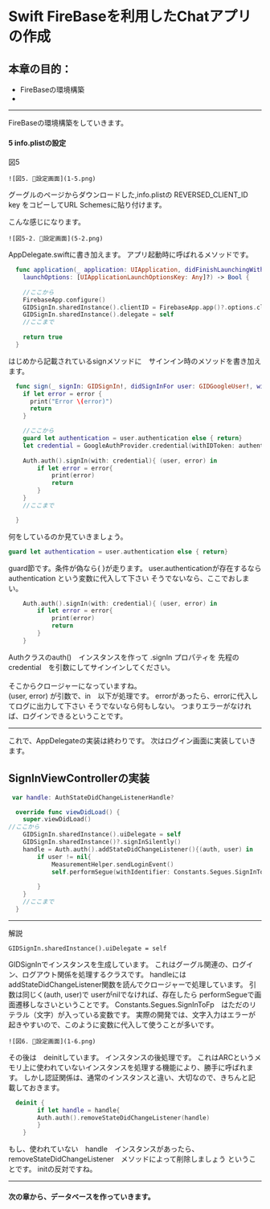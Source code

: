# Swift FireBaseを利用したChatアプリの作成

## 本章の目的：

- FireBaseの環境構築
- 

***
FireBaseの環境構築をしていきます。

#### 5 info.plistの設定
図5

```
![図5. 設定画面](1-5.png)

```
グーグルのページからダウンロードした,info.plistの
REVERSED_CLIENT_ID key
をコピーしてURL Schemesに貼り付けます。

こんな感じになります。

```
![図5-2. 設定画面](5-2.png)

```
 
  AppDelegate.swiftに書き加えます。
  アプリ起動時に呼ばれるメソッドです。

```swift
  func application(_ application: UIApplication, didFinishLaunchingWithOptions
    launchOptions: [UIApplicationLaunchOptionsKey: Any]?) -> Bool {
    
    //ここから
    FirebaseApp.configure()
    GIDSignIn.sharedInstance().clientID = FirebaseApp.app()?.options.clientID
    GIDSignIn.sharedInstance().delegate = self
    //ここまで
    
    return true
  }
```

はじめから記載されているsignメソッドに　サインイン時のメソッドを書き加えます。

```swift
  func sign(_ signIn: GIDSignIn!, didSignInFor user: GIDGoogleUser!, withError error: Error?) {
    if let error = error {
      print("Error \(error)")
      return
    }

    //ここから
    guard let authentication = user.authentication else { return}
    let credential = GoogleAuthProvider.credential(withIDToken: authentication.idToken, accessToken: authentication.accessToken)
    
    Auth.auth().signIn(with: credential){ (user, error) in
        if let error = error{
            print(error)
            return
        }
    }
    //ここまで

  }
```

何をしているのか見ていきましょう。
```swift
guard let authentication = user.authentication else { return}
```
guard節です。条件が偽なら{ }が走ります。
user.authenticationが存在するなら authentication という変数に代入して下さい
そうでないなら、ここでおしまい。

```swift
    Auth.auth().signIn(with: credential){ (user, error) in
        if let error = error{
            print(error)
            return
        }
    }
```
Authクラスのauth()　インスタンスを作って .signIn プロパティを 
先程の credential　を引数にしてサインインしてください。  
<br />
そこからクロージャーになっていますね。
<br />
  (user, error) が引数で、in　以下が処理です。
  errorがあったら、errorに代入してログに出力して下さい
  そうでないなら何もしない。
  つまりエラーがなければ、ログインできるということです。


***
これで、AppDelegateの実装は終わりです。
次はログイン画面に実装していきます。

## SignInViewControllerの実装

```swift
 var handle: AuthStateDidChangeListenerHandle?

  override func viewDidLoad() {
    super.viewDidLoad()
//ここから
    GIDSignIn.sharedInstance().uiDelegate = self
    GIDSignIn.sharedInstance()?.signInSilently()
    handle = Auth.auth().addStateDidChangeListener(){(auth, user) in
        if user != nil{
            MeasurementHelper.sendLoginEvent()
            self.performSegue(withIdentifier: Constants.Segues.SignInToFp, sender: nil)
            
        }
    }
    //ここまで
  }
```
***
解説

```
GIDSignIn.sharedInstance().uiDelegate = self
```
GIDSignInでインスタンスを生成しています。
これはグーグル関連の、ログイン、ログアウト関係を処理するクラスです。
handleにはaddStateDidChangeListener関数を読んでクロージャーで処理しています。
引数は同じく(auth, user)で
userがnilでなければ、存在したら
performSegueで画面遷移しなさいということです。
Constants.Segues.SignInToFp　はただのリテラル（文字）が入っている変数です。
実際の開発では、文字入力はエラーが起きやすいので、このように変数に代入して使うことが多いです。


```
![図6. 設定画面](1-6.png)

```

その後は　deinitしています。
インスタンスの後処理です。
これはARCというメモリ上に使われていないインスタンスを処理する機能により、勝手に呼ばれます。
しかし認証関係は、通常のインスタンスと違い、大切なので、きちんと記載しておきます。
    
```swift
  deinit {
        if let handle = handle{
        Auth.auth().removeStateDidChangeListener(handle)
        }
    }
```
もし、使われていない　handle　インスタンスがあったら、removeStateDidChangeListener　メソッドによって削除しましょう
ということです。
initの反対ですね。

***
#### 次の章から、データベースを作っていきます。

